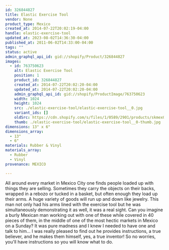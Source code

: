 ```yaml
---
id: 326844827
title: Elastic Exercise Tool
vendor: None
product_type: Mexico
created_at: 2014-07-22T20:02:19-04:00
handle: elastic-exercise-tool
updated_at: 2023-08-02T14:36:30-04:00
published_at: 2011-06-02T14:33:00-04:00
tags: ""
status: active
admin_graphql_api_id: gid://shopify/Product/326844827
images:
  - id: 763750623
    alt: Elastic Exercise Tool
    position: 1
    product_id: 326844827
    created_at: 2014-07-22T20:02:20-04:00
    updated_at: 2014-07-22T20:02:20-04:00
    admin_graphql_api_id: gid://shopify/ProductImage/763750623
    width: 1024
    height: 1024
    src: ./elastic-exercise-tool/elastic-exercise-tool__0.jpg
    variant_ids: []
    oldSrc: https://cdn.shopify.com/s/files/1/0589/2901/products/skmex0059.tif.jpeg?v=1406073740
    thumb: ./elastic-exercise-tool/elastic-exercise-tool__0-thumb.jpg
dimensions: 13" x 6"
dimensions_array:
  - 13"
  - 6"
materials: Rubber & Vinyl
materials_array:
  - Rubber
  - Vinyl
provenance: MEXICO

---
```


All around every market in Mexico City one finds people loaded up with things they are selling. Sometimes they carry the objects on their backs, wrapped in a rebozo or tucked in a basket, but often enough they load up their arms. A huge variety of goods will run up and down like jewelry. This man not only had his arms lined with the exercise tool but he was simultaneously demonstrating it as well, it was a real sight. Can you imagine a burly Mexican man working out with one of these while covered in 40 pieces of them, in the middle of one of the most hectic markets in Mexico on a Sunday? It was pure madness and I knew I needed to have one and talk to him... I was really pleased to find out he provides instructions, a true believer, and he makes them himself, yes, a true inventor! So no worries, you'll have instructions so you will know what to do.